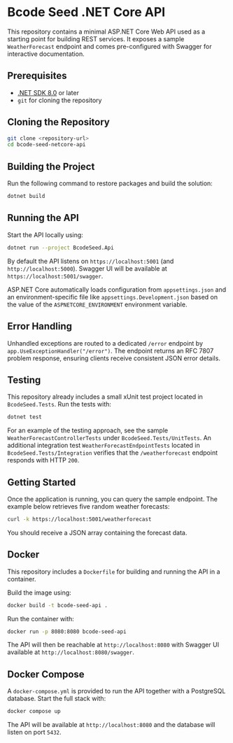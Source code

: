 # Bcode Seed .NET Core API

This repository contains a minimal ASP.NET Core Web API used as a starting point for building REST services. It exposes a sample `WeatherForecast` endpoint and comes pre-configured with Swagger for interactive documentation.

## Prerequisites

- [.NET SDK 8.0](https://dotnet.microsoft.com/download) or later
- `git` for cloning the repository

## Cloning the Repository

```bash
git clone <repository-url>
cd bcode-seed-netcore-api
```

## Building the Project

Run the following command to restore packages and build the solution:

```bash
dotnet build
```

## Running the API

Start the API locally using:

```bash
dotnet run --project BcodeSeed.Api
```

By default the API listens on `https://localhost:5001` (and `http://localhost:5000`). Swagger UI will be available at `https://localhost:5001/swagger`.

ASP.NET Core automatically loads configuration from `appsettings.json` and an
environment-specific file like `appsettings.Development.json` based on the value
of the `ASPNETCORE_ENVIRONMENT` environment variable.

## Error Handling

Unhandled exceptions are routed to a dedicated `/error` endpoint by
`app.UseExceptionHandler("/error")`. The endpoint returns an RFC 7807
problem response, ensuring clients receive consistent JSON error details.

## Testing

This repository already includes a small xUnit test project located in `BcodeSeed.Tests`. Run the tests with:

```bash
dotnet test
```

For an example of the testing approach, see the sample `WeatherForecastControllerTests` under `BcodeSeed.Tests/UnitTests`.
An additional integration test `WeatherForecastEndpointTests` located in `BcodeSeed.Tests/Integration` verifies that the `/weatherforecast` endpoint responds with HTTP `200`.

## Getting Started

Once the application is running, you can query the sample endpoint. The example below retrieves five random weather forecasts:

```bash
curl -k https://localhost:5001/weatherforecast
```

You should receive a JSON array containing the forecast data.


## Docker

This repository includes a `Dockerfile` for building and running the API in a container.

Build the image using:

```bash
docker build -t bcode-seed-api .
```

Run the container with:

```bash
docker run -p 8080:8080 bcode-seed-api
```

The API will then be reachable at `http://localhost:8080` with Swagger UI available at `http://localhost:8080/swagger`.


## Docker Compose

A `docker-compose.yml` is provided to run the API together with a PostgreSQL database. Start the full stack with:

```bash
docker compose up
```

The API will be available at `http://localhost:8080` and the database will listen on port `5432`.
